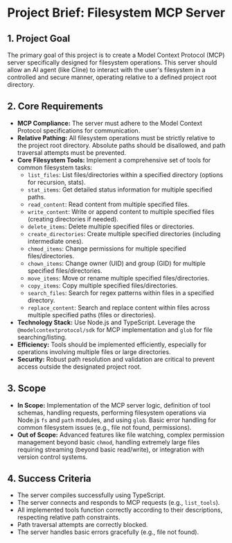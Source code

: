 # Project Brief: Filesystem MCP Server

## 1. Project Goal

The primary goal of this project is to create a Model Context Protocol (MCP)
server specifically designed for filesystem operations. This server should allow
an AI agent (like Cline) to interact with the user's filesystem in a controlled
and secure manner, operating relative to a defined project root directory.

## 2. Core Requirements

- **MCP Compliance:** The server must adhere to the Model Context Protocol
  specifications for communication.
- **Relative Pathing:** All filesystem operations must be strictly relative to
  the project root directory. Absolute paths should be disallowed, and path
  traversal attempts must be prevented.
- **Core Filesystem Tools:** Implement a comprehensive set of tools for common
  filesystem tasks:
  - `list_files`: List files/directories within a specified directory (options
    for recursion, stats).
  - `stat_items`: Get detailed status information for multiple specified paths.
  - `read_content`: Read content from multiple specified files.
  - `write_content`: Write or append content to multiple specified files
    (creating directories if needed).
  - `delete_items`: Delete multiple specified files or directories.
  - `create_directories`: Create multiple specified directories (including
    intermediate ones).
  - `chmod_items`: Change permissions for multiple specified files/directories.
  - `chown_items`: Change owner (UID) and group (GID) for multiple specified
    files/directories.
  - `move_items`: Move or rename multiple specified files/directories.
  - `copy_items`: Copy multiple specified files/directories.
  - `search_files`: Search for regex patterns within files in a specified
    directory.
  - `replace_content`: Search and replace content within files across multiple
    specified paths (files or directories).
- **Technology Stack:** Use Node.js and TypeScript. Leverage the
  `@modelcontextprotocol/sdk` for MCP implementation and `glob` for file
  searching/listing.
- **Efficiency:** Tools should be implemented efficiently, especially for
  operations involving multiple files or large directories.
- **Security:** Robust path resolution and validation are critical to prevent
  access outside the designated project root.

## 3. Scope

- **In Scope:** Implementation of the MCP server logic, definition of tool
  schemas, handling requests, performing filesystem operations via Node.js `fs`
  and `path` modules, and using `glob`. Basic error handling for common
  filesystem issues (e.g., file not found, permissions).
- **Out of Scope:** Advanced features like file watching, complex permission
  management beyond basic `chmod`, handling extremely large files requiring
  streaming (beyond basic read/write), or integration with version control
  systems.

## 4. Success Criteria

- The server compiles successfully using TypeScript.
- The server connects and responds to MCP requests (e.g., `list_tools`).
- All implemented tools function correctly according to their descriptions,
  respecting relative path constraints.
- Path traversal attempts are correctly blocked.
- The server handles basic errors gracefully (e.g., file not found).
